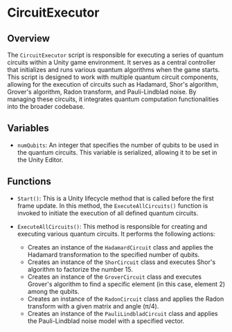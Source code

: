 # CircuitExecutor

## Overview
The `CircuitExecutor` script is responsible for executing a series of quantum circuits within a Unity game environment. It serves as a central controller that initializes and runs various quantum algorithms when the game starts. This script is designed to work with multiple quantum circuit components, allowing for the execution of circuits such as Hadamard, Shor's algorithm, Grover's algorithm, Radon transform, and Pauli-Lindblad noise. By managing these circuits, it integrates quantum computation functionalities into the broader codebase.

## Variables

- `numQubits`: An integer that specifies the number of qubits to be used in the quantum circuits. This variable is serialized, allowing it to be set in the Unity Editor.

## Functions

- `Start()`: This is a Unity lifecycle method that is called before the first frame update. In this method, the `ExecuteAllCircuits()` function is invoked to initiate the execution of all defined quantum circuits.

- `ExecuteAllCircuits()`: This method is responsible for creating and executing various quantum circuits. It performs the following actions:
  - Creates an instance of the `HadamardCircuit` class and applies the Hadamard transformation to the specified number of qubits.
  - Creates an instance of the `ShorCircuit` class and executes Shor's algorithm to factorize the number 15.
  - Creates an instance of the `GroverCircuit` class and executes Grover's algorithm to find a specific element (in this case, element 2) among the qubits.
  - Creates an instance of the `RadonCircuit` class and applies the Radon transform with a given matrix and angle (π/4).
  - Creates an instance of the `PauliLindbladCircuit` class and applies the Pauli-Lindblad noise model with a specified vector.
